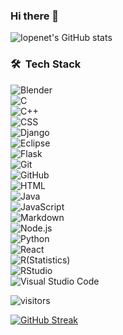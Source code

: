 ### Hi there 👋

<!--
**iopenet/iopenet** is a ✨ _special_ ✨ repository because its `README.md` (this file) appears on your GitHub profile.

Here are some ideas to get you started:

- 🔭 I’m currently working on ...
- 🌱 I’m currently learning ...
- 👯 I’m looking to collaborate on ...
- 🤔 I’m looking for help with ...
- 💬 Ask me about ...
- 📫 How to reach me: ...
- 😄 Pronouns: ...
- ⚡ Fun fact: ...
-->

![Iopenet's GitHub stats](https://github-readme-stats.vercel.app/api?username=iopenet&show_icons=true&theme=codeSTACKr)


### 🛠 &nbsp;Tech Stack


![Blender](https://img.shields.io/badge/-Blender-05122A?style=flat&logo=Blender&logoColor=F5792A)&nbsp;  
![C](https://img.shields.io/badge/-C-05122A?style=flat&logo=C&logoColor=A8B9CC)&nbsp;  
![C++](https://img.shields.io/badge/-C++-05122A?style=flat&logo=C%2B%2B&logoColor=00599C)&nbsp;  
![CSS](https://img.shields.io/badge/-CSS-05122A?style=flat&logo=CSS3&logoColor=1572B6)&nbsp;  
![Django](https://img.shields.io/badge/-Django-05122A?style=flat&logo=django&logoColor=092E20)&nbsp;    
![Eclipse](https://img.shields.io/badge/-Eclipse-05122A?style=flat&logo=eclipse-ide&logoColor=2C2255)  
![Flask](https://img.shields.io/badge/-Flask-05122A?style=flat&logo=flask)&nbsp;  
![Git](https://img.shields.io/badge/-Git-05122A?style=flat&logo=git)&nbsp;  
![GitHub](https://img.shields.io/badge/-GitHub-05122A?style=flat&logo=github)&nbsp;  
![HTML](https://img.shields.io/badge/-HTML-05122A?style=flat&logo=HTML5)&nbsp;  
![Java](https://img.shields.io/badge/-Java-05122A?style=flat&logo=Java&logoColor=FFA518)&nbsp;  
![JavaScript](https://img.shields.io/badge/-JavaScript-05122A?style=flat&logo=javascript)&nbsp;  
![Markdown](https://img.shields.io/badge/-Markdown-05122A?style=flat&logo=markdown)  
![Node.js](https://img.shields.io/badge/-Node.js-05122A?style=flat&logo=node.js)&nbsp;  
![Python](https://img.shields.io/badge/-Python-05122A?style=flat&logo=python)&nbsp;   
![React](https://img.shields.io/badge/-React-05122A?style=flat&logo=react)&nbsp;  
![R(Statistics)](https://img.shields.io/badge/-R-05122A?style=flat&logo=R&logoColor=276DC3)   
![RStudio](https://img.shields.io/badge/-RStudio-05122A?style=flat&logo=rstudio)&nbsp;  
![Visual Studio Code](https://img.shields.io/badge/-Visual%20Studio%20Code-05122A?style=flat&logo=visual-studio-code&logoColor=007ACC)&nbsp;  

![visitors](https://visitor-badge.laobi.icu/badge?page_id=iopenet.visitor-badge&left_color=#212527&right_color=#1f6feb)

[![GitHub Streak](https://github-readme-streak-stats.herokuapp.com/?user=iopenet&theme=dark)](https://git.io/streak-stats)
